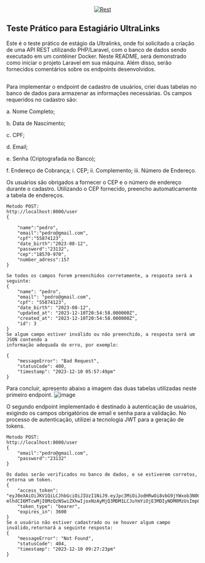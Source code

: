 

<p align="center">
<a href="https://github.com/laravel/framework/actions"><img src="https://th.bing.com/th/id/OIP.gV9AeJImpGRTlDs_560erwHaEg?w=287&h=180&c=7&r=0&o=5&pid=1.7" alt="Rest"></a>

## Teste Prático para Estagiário UltraLinks

Este é o teste prático de estágio da Ultralinks, onde foi solicitado a criação de uma API REST utilizando PHP/Laravel, com o banco de dados sendo executado em um contêiner Docker. Neste README, será demonstrado como iniciar o projeto Laravel em sua máquina. Além disso, serão fornecidos comentários sobre os endpoints desenvolvidos.
##
Para implementar o endpoint de cadastro de usuários, criei duas tabelas no banco de dados para armazenar as informações necessárias. Os campos requeridos no cadastro são:

a. Nome Completo;

b. Data de Nascimento;

c. CPF;

d. Email;

e. Senha (Criptografada no Banco);

f. Endereço de Cobrança;
i. CEP;
ii. Complemento;
iii. Número de Endereço.

Os usuários são obrigados a fornecer o CEP e o número de endereço durante o cadastro. Utilizando o CEP fornecido, preencho automaticamente a tabela de endereços. 

```
Metodo POST:
http://localhost:8000/user
{

    "name":"pedro",
    "email":"pedro@gmail.com",
    "cpf":"55874123",
    "date_birth":"2023-08-12",
    "password":"23132",
    "cep":"18570-970",
    "number_adress":157
}

Se todos os campos forem preenchidos corretamente, a resposta será a seguinte:
{
    "name": "pedro",
    "email": "pedro@gmail.com",
    "cpf": "55874123",
    "date_birth": "2023-08-12",
    "updated_at": "2023-12-10T20:54:58.000000Z",
    "created_at": "2023-12-10T20:54:58.000000Z",
    "id": 3
}
Se algum campo estiver inválido ou não preenchido, a resposta será um JSON contendo a
informação adequada do erro, por exemplo:

{
    "messageError": "Bad Request",
    "statusCode": 400,
    "timestamp": "2023-12-10 05:57:49pm"
}
```
Para concluir, apresento abaixo a imagem das duas tabelas utilizadas neste primeiro endpoint.
![image](https://github.com/ThalesJ2/Ultralinks-Thales/assets/95149974/00428d2f-2539-40de-9d91-5a5f6130df60)

O segundo endpoint implementado é destinado à autenticação de usuários, exigindo os campos obrigatórios de email e senha para a validação. No processo de autenticação, utilizei a tecnologia JWT para a geração de tokens.

```
Metodo POST:
http://localhost:8000/user
{
    "email":"pedro@gmail.com",
    "password":"23132"
}

Os dados serão verificados no banco de dados, e se estiverem corretos, retorna um token.
{
    "access_token": "eyJ0eXAiOiJKV1QiLCJhbGciOiJIUzI1NiJ9.eyJpc3MiOiJodHRwOi8vbG9jYWxob3N0OjgwMDAvYXV0aCIsI
mlhdCI6MTcwMjI0MzQzNSwiZXhwIjoxNzAyMjQ3MDM1LCJuYmYiOjE3MDIyNDM0MzUsImp0aSI6IjdISWtUT0JleTBTeEdhaUsiLCJzdWIiOiIzIiwicHJ2IjoiMjNiZDVjODk0OWY2MDBhZGIzOWU3MDFjNDAwODcyZGI3YTU5NzZmNyJ9.ZuTaKi2eHU1WV_HFWWhep6X5ptMfaCkHi1MwuEy9EiE",
    "token_type": "bearer",
    "expires_in": 3600
}
Se o usuário não estiver cadastrado ou se houver algum campo inválido,retornará a seguinte resposta:
{
    "messageError": "Not Found",
    "statusCode": 404,
    "timestamp": "2023-12-10 09:27:23pm"
}
```

